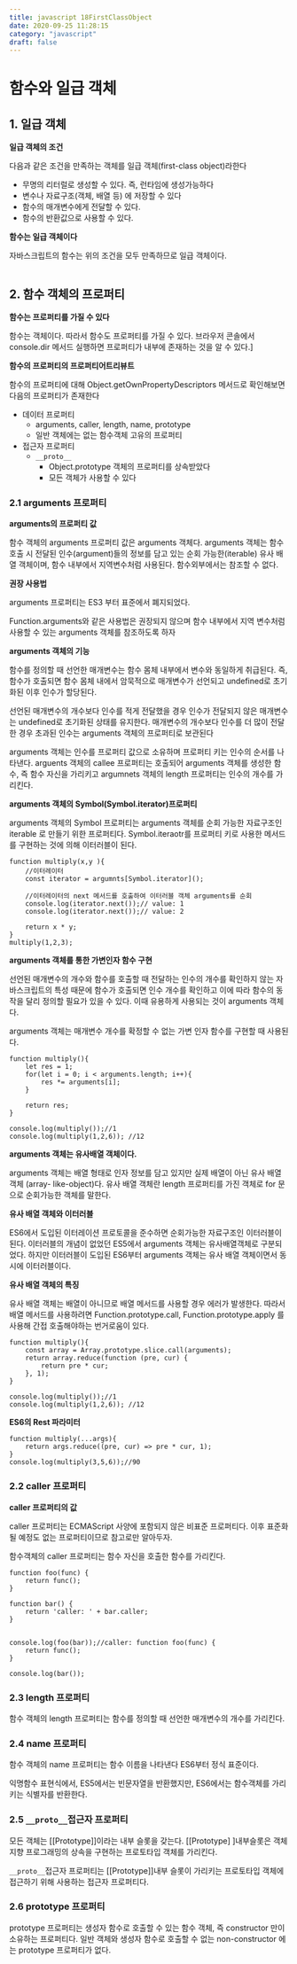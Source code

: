 ```yaml
---
title: javascript 18FirstClassObject
date: 2020-09-25 11:28:15
category: "javascript"
draft: false
---
```


# 함수와 일급 객체

## 1. 일급 객체

**일급 객체의 조건**

다음과 같은 조건을 만족하는 객체를 일급 객체(first-class object)라한다

- 무명의 리터럴로 생성할 수 있다. 즉, 런타임에 생성가능하다
- 변수나 자료구조(객체, 배열 등) 에 저장할 수 있다
- 함수의 매개변수에게 전달할 수 있다.
- 함수의 반환값으로 사용할 수 있다.

**함수는 일급 객체이다**

자바스크립트의 함수는 위의 조건을 모두 만족하므로 일급 객체이다.

```

```

## 2. 함수 객체의 프로퍼티

**함수는 프로퍼티를 가질 수 있다**

함수는 객체이다. 따라서 함수도 프로퍼티를 가질 수 있다. 브라우저 콘솔에서 console.dir 메서드 실행하면 프로퍼티가 내부에 존재하는 것을 알 수 있다.]

**함수의 프로퍼티의 프로퍼티어트리뷰트**

함수의 프로퍼티에 대해 Object.getOwnPropertyDescriptors 메서드로 확인해보면 다음의 프로퍼티가 존재한다

- 데이터 프로퍼티
  - arguments, caller, length, name, prototype
  - 일반 객체에는 없는 함수객체 고유의 프로퍼티
- 접근자 프로퍼티
  - `__proto__`
    - Object.prototype 객체의 프로퍼티를 상속받았다
    - 모든 객체가 사용할 수 있다

### 2.1 arguments 프로퍼티

**arguments의 프로퍼티 값**

함수 객체의 arguments 프로퍼티 값은 arguments 객체다. arguments 객체는 함수 호출 시 전달된 인수(argument)들의 정보를 담고 있는 순회 가능한(iterable) 유사 배열 객체이며, 함수 내부에서 지역변수처럼 사용된다. 함수외부에서는 참조할 수 없다.

**권장 사용법**

arguments 프로퍼티는 ES3 부터 표준에서 폐지되었다.

Function.arguments와 같은 사용법은 권장되지 않으며 함수 내부에서 지역 변수처럼 사용할 수 있는 arguments 객체를 참조하도록 하자

**arguments 객체의 기능**

함수를 정의할 때 선언한 매개변수는 함수 몸체 내부에서 변수와 동일하게 취급된다. 즉, 함수가 호출되면 함수 몸체 내에서 암묵적으로 매개변수가 선언되고 undefined로 초기화된 이후 인수가 할당된다.

선언된 매개변수의 개수보다 인수를 적게 전달했을 경우 인수가 전달되지 않은 매개변수는 undefined로 초기화된 상태를 유지한다. 매개변수의 개수보다 인수를 더 많이 전달한 경우 초과된 인수는 arguments 객체의 프로퍼티로 보관된다

arguments 객체는 인수를 프로퍼티 값으로 소유하며 프로퍼티 키는 인수의 순서를 나타낸다. arguents 객체의 callee 프로퍼티는 호출되어 arguments 객체를 생성한 함수, 즉 함수 자신을 가리키고 argumnets 객체의 length 프로퍼티는 인수의 개수를 가리킨다.

**arguments 객체의 Symbol(Symbol.iterator)프로퍼티**

arguments 객체의 Symbol 프로퍼티는 arguments 객체를 순회 가능한 자료구조인 iterable 로 만들기 위한 프로퍼티다. Symbol.iteraotr를 프로퍼티 키로 사용한 메서드를 구현하는 것에 의해 이터러블이 된다.

```
function multiply(x,y ){
	//이터레이터
	const iterator = argumnts[Symbol.iterator]();

	//이터레이터의 next 메서드를 호출하여 이터러블 객체 arguments를 순회
	console.log(iterator.next());// value: 1
	console.log(iterator.next());// value: 2

	return x * y;
}
multiply(1,2,3);
```

**arguments 객체를 통한 가변인자 함수 구현**

선언된 매개변수의 개수와 함수를 호출할 때 전달하는 인수의 개수를 확인하지 않는 자바스크립트의 특성 때문에 함수가 호출되면 인수 개수를 확인하고 이에 따라 함수의 동작을 달리 정의할 필요가 있을 수 있다. 이때 유용하게 사용되는 것이 arguments 객체다.

arguments 객체는 매개변수 개수를 확정할 수 없는 가변 인자 함수를 구현할 때 사용된다.

```
function multiply(){
	let res = 1;
	for(let i = 0; i < arguments.length; i++){
		res *= arguments[i];
	}

	return res;
}

console.log(multiply());//1
console.log(multiply(1,2,6)); //12
```

**arguments 객체는 유사배열 객체이다.**

arguments 객체는 배열 형태로 인자 정보를 담고 있지만 실제 배열이 아닌 유사 배열 객체 (array- like-object)다. 유사 배열 객체란 length 프로퍼티를 가진 객체로 for 문으로 순회가능한 객체를 말한다.

**유사 배열 객체와 이터러블**

ES6에서 도입된 이터레이션 프로토콜을 준수하면 순회가능한 자료구조인 이터러블이 된다. 이터러블의 개념이 없었던 ES5에서 arguments 객체는 유사배열객체로 구분되었다. 하지만 이터러블이 도입된 ES6부터 arguments 객체는 유사 배열 객체이면서 동시에 이터러블이다.

**유사 배열 객체의 특징**

유사 배열 객체는 배열이 아니므로 배열 메서드를 사용할 경우 에러가 발생한다. 따라서 배열 메서드를 사용하려면 Function.prototype.call, Function.prototype.apply 를 사용해 간접 호출해야하는 번거로움이 있다.

```
function multiply(){
	const array = Array.prototype.slice.call(arguments);
	return array.reduce(function (pre, cur) {
		return pre * cur;
	}, 1);
}

console.log(multiply());//1
console.log(multiply(1,2,6)); //12
```

**ES6의 Rest 파라미터**

```
function multiply(...args){
	return args.reduce((pre, cur) => pre * cur, 1);
}
console.log(multiply(3,5,6));//90
```

### 2.2 caller 프로퍼티

**caller 프로퍼티의 값**

caller 프로퍼티는 ECMAScript 사양에 포함되지 않은 비표준 프로퍼티다. 이후 표준화될 예정도 없는 프로퍼티이므로 참고로만 알아두자.

함수객체의 caller 프로퍼티는 함수 자신을 호출한 함수를 가리킨다.

```
function foo(func) {
	return func();
}

function bar() {
	return 'caller: ' + bar.caller;
}


console.log(foo(bar));//caller: function foo(func) {
	return func();
}

console.log(bar());
```

### 2.3 length 프로퍼티

함수 객체의 length 프로퍼티는 함수를 정의할 때 선언한 매개변수의 개수를 가리킨다.

### 2.4 name 프로퍼티

함수 객체의 name 프로퍼티는 함수 이름을 나타낸다 ES6부터 정식 표준이다.

익명함수 표현식에서, ES5에서는 빈문자열을 반환했지만, ES6에서는 함수객체를 가리키는 식별자를 반환한다.

### 2.5 `__proto__`접근자 프로퍼티

모든 객체는 [[Prototype]]이라는 내부 슬롯을 갖는다. [[Prototype] ]내부슬롯은 객체 지향 프로그래밍의 상속을 구현하는 프로토타입 객체를 가리킨다.

`__proto__`접근자 프로퍼티는 [[Prototype]]내부 슬롯이 가리키는 프로토타입 객체에 접근하기 위해 사용하는 접근자 프로퍼티다.

### 2.6 prototype 프로퍼티

prototype 프로퍼티는 생성자 함수로 호출할 수 있는 함수 객체, 즉 constructor 만이 소유하는 프로퍼티다. 일반 객체와 생성자 함수로 호출할 수 없는 non-constructor 에는 prototype 프로퍼티가 없다.
